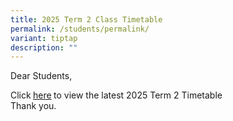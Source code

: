 ```yaml
---
title: 2025 Term 2 Class Timetable
permalink: /students/permalink/
variant: tiptap
description: ""
---
```

<p>Dear Students,</p>
<p>Click<strong> </strong><a href="/files/Term_2_TT__17_Mar____Class.pdf" rel="noopener nofollow" target="_blank">here</a><strong> </strong>to
view the latest 2025 Term 2 Timetable
<br>Thank you.</p>